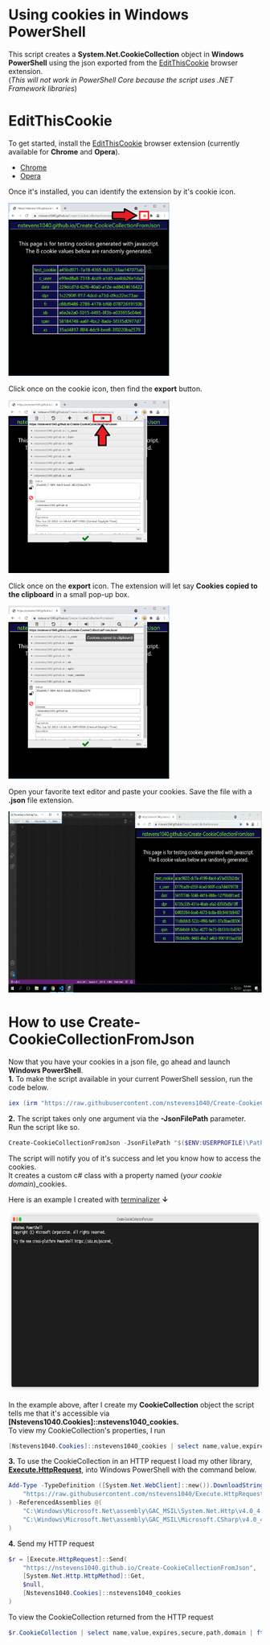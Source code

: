 # Using cookies in Windows PowerShell  
This script creates a **System.Net.CookieCollection** object in **Windows PowerShell** using the json exported from the [EditThisCookie](https://www.editthiscookie.com) browser extension.  
(*This will not work in PowerShell Core because the script uses .NET Framework libraries*)  

# EditThisCookie
To get started, install the [EditThisCookie](https://www.editthiscookie.com) browser extension (currently available for **Chrome** and **Opera**).  
   - [Chrome](https://chrome.google.com/webstore/detail/editthiscookie/fngmhnnpilhplaeedifhccceomclgfbg)
   - [Opera](https://addons.opera.com/en/extensions/details/edit-this-cookie)  

Once it's installed, you can identify the extension by it's cookie icon.  
  
<img height=344 width=320 src="https://raw.githubusercontent.com/nstevens1040/Create-CookieCollectionFromJson/main/.gitignore/1.PNG">  
  
Click once on the cookie icon, then find the **export** button.  
  
<img height=344 width=320 src="https://raw.githubusercontent.com/nstevens1040/Create-CookieCollectionFromJson/main/.gitignore/2.PNG">  
  
Click once on the **export** icon. The extension will let say **Cookies copied to the clipboard** in a small pop-up box.  
  
<img height=344 width=320 src="https://raw.githubusercontent.com/nstevens1040/Create-CookieCollectionFromJson/main/.gitignore/3.png">  
  
Open your favorite text editor and paste your cookies. Save the file with a **.json** file extension.  
    
<img height=360 width=640 src="https://raw.githubusercontent.com/nstevens1040/Create-CookieCollectionFromJson/main/.gitignore/1.gif"/>  
  
# How to use Create-CookieCollectionFromJson  

Now that you have your cookies in a json file, go ahead and launch **Windows PowerShell**.  
**1.** To make the script available in your current PowerShell session, run the code below.  
```ps1
iex (irm "https://raw.githubusercontent.com/nstevens1040/Create-CookieCollectionFromJson/main/Create-CookieCollectionFromJson.ps1")
```  
**2.** The script takes only one argument via the **-JsonFilePath** parameter.  
Run the script like so.  
```ps1
Create-CookieCollectionFromJson -JsonFilePath "$($ENV:USERPROFILE)\Path\To\JsonFile.json"
```  
The script will notify you of it's success and let you know how to access the cookies.  
It creates a custom c# class with a property named (*your cookie domain*)_cookies.  

Here is an example I created with [terminalizer](https://terminalizer.com) **&darr;**  

<img height=360 width=640 src="https://raw.githubusercontent.com/nstevens1040/Create-CookieCollectionFromJson/main/.gitignore/render1622658112677.gif"/>  
  
In the example above, after I create my **CookieCollection** object the script tells me that it's accessible via **[Nstevens1040.Cookies]::nstevens1040_cookies.**  
To view my CookieCollection's properties, I run  
```ps1
[Nstevens1040.Cookies]::nstevens1040_cookies | select name,value,expires,secure,path,domain | ft -AutoSize
```  
**3.** To use the CookieCollection in an HTTP request I load my other library, **[Execute.HttpRequest](https://github.com/nstevens1040/Execute.HttpRequest)**, into Windows PowerShell with the command below.  
```ps1
Add-Type -TypeDefinition ([System.Net.WebClient]::new()).DownloadString(
    "https://raw.githubusercontent.com/nstevens1040/Execute.HttpRequest/master/Execute.HttpRequest/Execute.HttpRequest.cs"
) -ReferencedAssemblies @(
    "C:\Windows\Microsoft.Net\assembly\GAC_MSIL\System.Net.Http\v4.0_4.0.0.0__b03f5f7f11d50a3a\System.Net.Http.dll",
    "C:\Windows\Microsoft.Net\assembly\GAC_MSIL\Microsoft.CSharp\v4.0_4.0.0.0__b03f5f7f11d50a3a\Microsoft.CSharp.dll"
)
```  
**4.** Send my HTTP request  
```ps1
$r = [Execute.HttpRequest]::Send(
    "https://nstevens1040.github.io/Create-CookieCollectionFromJson",
    [System.Net.Http.HttpMethod]::Get,
    $null,
    [Nstevens1040.Cookies]::nstevens1040_cookies
)
```
To view the CookieCollection returned from the HTTP request  
```ps1
$r.CookieCollection | select name,value,expires,secure,path,domain | ft -AutoSize
```  
  
